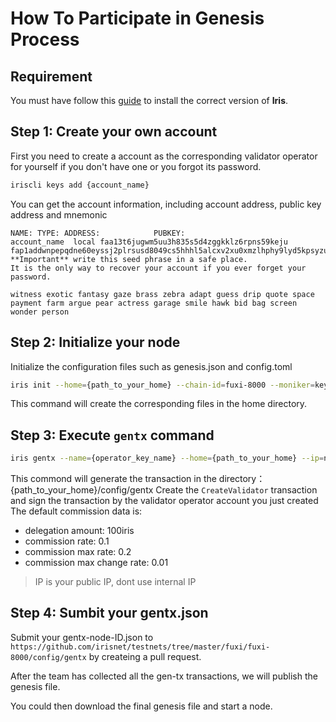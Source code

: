 # How To Participate in Genesis Process

## Requirement

You must have follow this [guide](https://github.com/irisnet/irishub/blob/release0.10/docs/get-started/Install-the-Software.md) to install the correct version of **Iris**.

## Step 1: Create your own account


First you need to create a account as the corresponding validator operator for yourself if you don't have one
or you forgot its password.

```bash
iriscli keys add {account_name}
```
You can get the account information, including account address, public key address and mnemonic
```
NAME: TYPE: ADDRESS:            PUBKEY:
account_name  local faa13t6jugwm5uu3h835s5d4zggkklz6rpns59keju  fap1addwnpepqdne60eyssj2plrsusd8049cs5hhhl5alcxv2xu0xmzlhphy9lyd5kpsyzu
**Important** write this seed phrase in a safe place.
It is the only way to recover your account if you ever forget your password.

witness exotic fantasy gaze brass zebra adapt guess drip quote space payment farm argue pear actress garage smile hawk bid bag screen wonder person
```

## Step 2: Initialize your node

Initialize the configuration files such as genesis.json and config.toml
```bash
iris init --home={path_to_your_home} --chain-id=fuxi-8000 --moniker=key-name
```

This command will create the corresponding files in the home directory.


## Step 3: Execute `gentx` command

```bash
iris gentx --name={operator_key_name} --home={path_to_your_home} --ip=node-ip
```
This commond will generate the transaction in the directory：{path_to_your_home}/config/gentx
Create the `CreateValidator` transaction and sign the transaction by the validator operator account you just created
The default commission data is:
*	delegation amount:           100iris
*	commission rate:             0.1
*	commission max rate:         0.2
*	commission max change rate:  0.01

> IP is your public IP, dont use internal IP

## Step 4: Sumbit your gentx.json

Submit your gentx-node-ID.json to `https://github.com/irisnet/testnets/tree/master/fuxi/fuxi-8000/config/gentx` by createing a pull request.

After the team has collected all the gen-tx transactions, we will publish the genesis file.

You could then download the final genesis file and start a node. 

